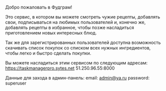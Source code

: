 Добро пожаловать в Фудграм!

Это сервис, в котором вы можете смотреть чужие рецепты, 
добавлять свои, подписываться на любимых пользователей
и, конечно же, добавлять рецепты в избранное, чтобы позже
насладиться приготовлением новых интересных блюд.

Так же для зарегистрированных пользователей доступна
возможность скачивать список покупок со списком всех нужных
ингредиентов, чтобы легко и быстро сделать покупки.

Вы можете насладиться этим сервисом по следующим адресам:
https://taskmanagerpro.sytes.net
51.250.96.55:8000

Данные для захода в админ-панель:
email: admin@ya.ru
password: superuser
